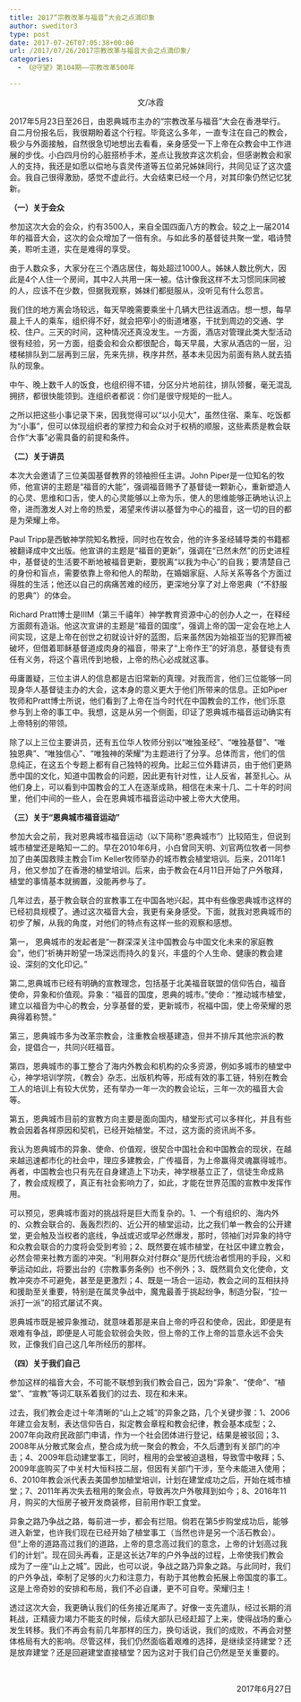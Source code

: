 ```yaml
---
title: 2017“宗教改革与福音”大会之点滴印象
author: sweditor3
type: post
date: 2017-07-26T07:05:38+00:00
url: /2017/07/26/2017宗教改革与福音大会之点滴印象/
categories:
  - 《@守望》第104期——宗教改革500年

---
```

<p style="text-align: center;">
  文/冰霞
</p>

2017年5月23日至26日，由恩典城市主办的“宗教改革与福音”大会在香港举行。自二月份报名后，我很期盼着这个行程。毕竟这么多年，一直专注在自己的教会，极少与外面接触，自然很急切地想出去看看，亲身感受一下上帝在众教会中工作进展的步伐。小白四月份的心脏搭桥手术，差点让我放弃这次机会，但感谢教会和家人的支持，我还是如愿以偿地与袁灵传道等五位弟兄姊妹同行，共同见证了这次盛会。我自己很得激励，感觉不虚此行。大会结束已经一个月，对其印象仍然记忆犹新。

**（一）关于会众**

参加这次大会的会众，约有3500人，来自全国四面八方的教会。较之上一届2014年的福音大会，这次的会众增加了一倍有余。与如此多的基督徒共聚一堂，唱诗赞美，聆听主道，实在是难得的享受。

由于人数众多，大家分在三个酒店居住，每处超过1000人。姊妹人数比例大，因此是4个人住一个房间，其中2人共用一床一被。估计像我这样不太习惯同床同被的人，应该不在少数，但据我观察，姊妹们都挺服从，没听见有什么怨言。

我们住的地方离会场较远，每天早晚需要乘坐十几辆大巴往返酒店。想一想，每早晨上千人的乘车，组织得不好，就会把窄小的街道堵塞，干扰到周边的交通、学校、住户。三天的时间，这种情况还真没发生。一方面，酒店对管理此类大型活动很有经验，另一方面，组委会和会众都很配合，每天早晨，大家从酒店的一层，沿楼梯排队到二层再到三层，先来先排，秩序井然，基本未见因为前面有熟人就去插队的现象。

中午、晚上数千人的饭食，也组织得不错，分区分片地前往，排队领餐，毫无混乱拥挤，都很快能领到。连组织者都说：你们是很守规矩的一批人。

之所以把这些小事记录下来，因我觉得可以“以小见大”，虽然住宿、乘车、吃饭都为“小事”，但可以体现组织者的掌控力和会众对于权柄的顺服，这些素质是教会联合作“大事”必需具备的前提和条件。

**（二）关于讲员**

本次大会邀请了三位美国基督教界的领袖担任主讲。John Piper是一位知名的牧师，他宣讲的主题是“福音的大能”，强调福音赐予了基督徒一颗新心，重新塑造人的心灵、思维和口舌，使人的心灵能够以上帝为乐，使人的思维能够正确地认识上帝，进而激发人对上帝的热爱，渴望来传讲以基督为中心的福音，这一切的目的都是为荣耀上帝。

Paul Tripp是西敏神学院知名教授，同时也在牧会，他的许多圣经辅导类的书籍都被翻译成中文出版。他宣讲的主题是“福音的更新”，强调在“已然未然”的历史进程中，基督徒的生活要不断地被福音更新，要脱离“以我为中心”的自我；要清楚自己的身份和盲点，需要依靠上帝和他人的帮助，在婚姻家庭、人际关系等各个方面过得胜的生活；他还以自己的病痛苦难的经历，更深地分享了对上帝恩典（“不舒服的恩典”）的体会。

Richard Pratt博士是IIIM（第三千禧年）神学教育资源中心的创办人之一，在释经方面颇有造诣。他这次宣讲的主题是“福音的国度”，强调上帝的国一定会在地上人间实现，这是上帝在创世之初就设计好的蓝图，后来虽然因为始祖亚当的犯罪而被破坏，但借着耶稣基督道成肉身的福音，带来了“上帝作王”的好消息，基督徒有责任有义务，将这个喜讯传到地极，上帝的热心必成就这事。

毋庸置疑，三位主讲人的信息都是古旧常新的真理。对我而言，他们三位能够一同现身华人基督徒主办的大会，这本身的意义更大于他们所带来的信息。正如Piper牧师和Pratt博士所说，他们看到了上帝在当今时代在中国教会的工作，他们乐意参与到上帝的事工中。我想，这是从另一个侧面，印证了恩典城市福音运动确实有上帝特别的带领。

除了以上三位主要讲员，还有五位华人牧师分别以“唯独圣经”、“唯独基督”、“唯独恩典”、“唯独信心”、“唯独神的荣耀”为主题进行了分享。总体而言，他们的信息纯正，在这五个专题上都有自己独特的视角。比起三位外籍讲员，由于他们更熟悉中国的文化，知道中国教会的问题，因此更有针对性，让人反省，甚至扎心。从他们身上，可以看到中国教会的工人在逐渐成熟，相信在未来十几、二十年的时间里，他们中间的一些人，会在恩典城市福音运动中被上帝大大使用。

**（三）关于“恩典城市福音运动”**

参加大会之前，我对恩典城市福音运动（以下简称“恩典城市”）比较陌生，但说到城市植堂还是略知一二的。早在2010年6月，小白曾同天明、刘官两位牧者一同参加了由美国救赎主教会Tim Keller牧师举办的城市教会植堂培训。后来，2011年1月，他又参加了在香港的植堂培训。后来，由于教会在4月11日开始了户外敬拜，植堂的事情基本就搁置，没能再参与了。

几年过去，基于教会联合的宣教事工在中国各地兴起，其中有些像恩典城市这样的已经初具规模了。通过这次福音大会，我更有亲身感受。下面，就我对恩典城市的初步了解，从我的角度，对他们的特点有这样一些的观察和感想。

第一， 恩典城市的发起者是“一群深深关注中国教会与中国文化未来的家庭教会”，他们“祈祷并盼望一场深远而持久的复兴，丰盛的个人生命、健康的教会建设、深刻的文化印记。”
  
第二,恩典城市已经有明确的宣教理念，包括基于北美福音联盟的信仰告白，福音使命，异象和价值观。异象：“福音的国度，恩典的城市。”使命：“推动城市植堂，建立以福音为中心的教会，分享基督的爱，更新城市，祝福中国，使上帝荣耀的恩典得着称赞。”

第三，恩典城市多为改革宗教会，注重教会根基建造，但并不排斥其他宗派的教会，提倡合一，共同兴旺福音。

第四，恩典城市的事工整合了海内外教会和机构的众多资源，例如多城市的植堂中心，神学培训学院，《教会》杂志，出版机构等，形成有效的事工链，特别在教会工人的培训上有较大优势，还有举办一年一次的教会论坛，三年一次的福音大会等。

第五，恩典城市目前的宣教方向主要是面向国内，植堂形式可以多样化，并且有些教会因着各样原因和契机，已经开始植堂。不过，这方面的资讯尚不多。

我认为恩典城市的异象、使命、价值观，很契合中国社会和中国教会的现状，在越来越迅速都市化的社会中，理应多建教会，广传福音，为上帝赢得灵魂赢得城市。再者，中国教会也只有先在自身建造上下功夫，神学根基立正了，信徒生命成熟了，教会成规模了，真正有社会影响力了，如此，才能在世界范围的宣教中发挥作用。

可以预见，恩典城市面对的挑战将是巨大而复杂的。1、一个有组织的、海内外的、众教会联合的、轰轰烈烈的、近公开的植堂运动，比之我们单一教会的公开建堂，更会触及当权者的底线，争战或迟或早必然爆发，那时，领袖们对异象的持守和众教会联合的力度将会受到考验；2、既然要在城市植堂，在社区中建立教会，必然会带来社教方面的冲突。“利用群众对付群众”是历代统治者惯用的手段，义和拳运动如此，将要出台的《宗教事务条例》也不例外；3、既然肩负文化使命，文教冲突亦不可避免，甚至是更激烈；4、既是一场合一运动，教会之间的互相扶持和援助至关重要，特别是在属灵争战中，魔鬼最善于挑起纷争，制造分裂，“拉一派打一派”的招式屡试不爽。

恩典城市既是被异象推动，就意味着那是来自上帝的呼召和使命，因此，即便是有艰难有争战，即便是人可能会软弱会失败，但上帝的工作上帝的旨意永远不会失败，正像我们自己这几年所经历的那样。

**（四）关于我们自己**

参加这样的福音大会，不可能不联想到我们教会自己，因为“异象”、“使命”、“植堂”、“宣教”等词汇联系着我们的过去、现在和未来。

过去，我们教会走过十年清晰的“山上之城”的异象之路，几个关键步骤：1、2006年建立会友制，表达信仰告白，拟定教会章程和教会纪律，教会基本成型；2、2007年向政府民政部门申请，作为一个社会团体进行登记，结果是被驳回；3、2008年从分散式聚会点，整合成为统一聚会的教会，不久后遭到有关部门的冲击；4、2009年启动建堂事工，同时，租用的会堂被迫退租，导致雪中敬拜；5、2009年底购买了中关村大恒科技二层，但因有关部门干涉，至今未能进入使用；6、2010年教会派代表去美国参加植堂培训，计划在建堂成功之后，开始在城市植堂；7、2011年再次失去租用的聚会点，导致再次户外敬拜到如今；8、2016年11月，购买的大恒房子被开发商装修，目前用作职工食堂。

异象之路乃争战之路，每前进一步，都会有拦阻。倘若在第5步购堂成功后，能够进入新堂，也许我们现在已经开始了植堂事工（当然也许是另一个活石教会）。但“上帝的道路高过我们的道路，上帝的意念高过我们的意念，上帝的计划高过我们的计划”。现在回头再看，正是这长达7年的户外争战的过程，上帝使我们教会成为了一座“山上之城”。因此，也可以说，争战之路乃异象之路。与此同时，我们的户外争战，牵制了足够的火力和注意力，有助于其他教会拓展上帝国度的事工。这是上帝奇妙的安排和布局，我们不必自谦，更不可自夸。荣耀归主！

透过这次大会，我更确认我们的任务接近尾声了。好像一支先遣队，经过长期的消耗战，正精疲力竭力不能支的时候，后续大部队已经赶超了上来，使得战场的重心发生转移。我们不再会有前几年那样的压力，换句话说，我们的成败，不再会对整体格局有大的影响。尽管这样，我们仍然面临着艰难的选择，是继续坚持建堂？还是放弃建堂？还是回避建堂直接植堂？因为这对于我们自己仍然是至关重要的。

&nbsp;

<p style="text-align: right;">
  2017年6月27日
</p>